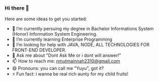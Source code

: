 ### Hi there 👋

<!--
**yuyuhere/yuyuhere** is a ✨ _special_ ✨ repository because its `README.md` (this file) appears on your GitHub profile. -->

Here are some ideas to get you started:

- 🔭 I’m currently persuing my degree in Bachelor Informations System (Honor) Information System Engineering.
- 🌱 I’m currently learning Enterprise Programming
- 🤔 I’m looking for help with JAVA, NODE, ALL TECHNOLOGIES FOR FRONT-END DEVELOPER.
- 💬 Ask me about "Dont Ask Me or i dont will answer!"
- 📫 How to reach me: nmutmainnah2310@gmail.com
- 😄 Pronouns: you can call me "Yuyu", got it?
- ⚡ Fun fact: i wanna be real rich aunty for my child fruits!

